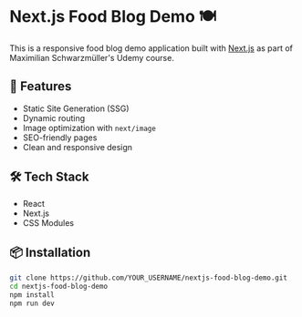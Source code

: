 # Next.js Food Blog Demo 🍽️

This is a responsive food blog demo application built with [Next.js](https://nextjs.org/) as part of Maximilian Schwarzmüller's Udemy course.

## 🚀 Features

- Static Site Generation (SSG)
- Dynamic routing
- Image optimization with `next/image`
- SEO-friendly pages
- Clean and responsive design

## 🛠 Tech Stack

- React
- Next.js
- CSS Modules

## 📦 Installation

```bash
git clone https://github.com/YOUR_USERNAME/nextjs-food-blog-demo.git
cd nextjs-food-blog-demo
npm install
npm run dev
